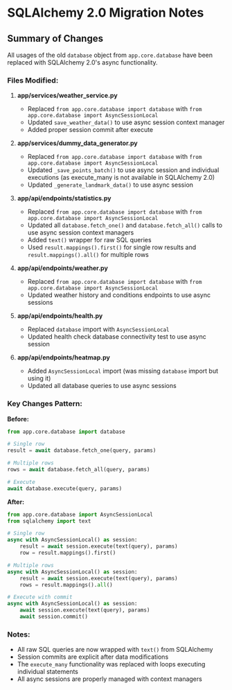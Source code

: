 # SQLAlchemy 2.0 Migration Notes

## Summary of Changes

All usages of the old `database` object from `app.core.database` have been replaced with SQLAlchemy 2.0's async functionality.

### Files Modified:

1. **app/services/weather_service.py**
   - Replaced `from app.core.database import database` with `from app.core.database import AsyncSessionLocal`
   - Updated `save_weather_data()` to use async session context manager
   - Added proper session commit after execute

2. **app/services/dummy_data_generator.py**
   - Replaced `from app.core.database import database` with `from app.core.database import AsyncSessionLocal`
   - Updated `_save_points_batch()` to use async session and individual executions (as execute_many is not available in SQLAlchemy 2.0)
   - Updated `_generate_landmark_data()` to use async session

3. **app/api/endpoints/statistics.py**
   - Replaced `from app.core.database import database` with `from app.core.database import AsyncSessionLocal`
   - Updated all `database.fetch_one()` and `database.fetch_all()` calls to use async session context managers
   - Added `text()` wrapper for raw SQL queries
   - Used `result.mappings().first()` for single row results and `result.mappings().all()` for multiple rows

4. **app/api/endpoints/weather.py**
   - Replaced `from app.core.database import database` with `from app.core.database import AsyncSessionLocal`
   - Updated weather history and conditions endpoints to use async sessions

5. **app/api/endpoints/health.py**
   - Replaced `database` import with `AsyncSessionLocal`
   - Updated health check database connectivity test to use async session

6. **app/api/endpoints/heatmap.py**
   - Added `AsyncSessionLocal` import (was missing `database` import but using it)
   - Updated all database queries to use async sessions

### Key Changes Pattern:

**Before:**
```python
from app.core.database import database

# Single row
result = await database.fetch_one(query, params)

# Multiple rows
rows = await database.fetch_all(query, params)

# Execute
await database.execute(query, params)
```

**After:**
```python
from app.core.database import AsyncSessionLocal
from sqlalchemy import text

# Single row
async with AsyncSessionLocal() as session:
    result = await session.execute(text(query), params)
    row = result.mappings().first()

# Multiple rows
async with AsyncSessionLocal() as session:
    result = await session.execute(text(query), params)
    rows = result.mappings().all()

# Execute with commit
async with AsyncSessionLocal() as session:
    await session.execute(text(query), params)
    await session.commit()
```

### Notes:
- All raw SQL queries are now wrapped with `text()` from SQLAlchemy
- Session commits are explicit after data modifications
- The `execute_many` functionality was replaced with loops executing individual statements
- All async sessions are properly managed with context managers